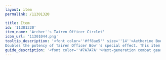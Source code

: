 ```yaml
---
layout: item
permalink: /11301320

title: Item
id: '11301320'
item_name: 'Archer''s Tairen Officer Circlet'
icon_url: '11301044.png'
tooltip_description: '<font color=''#ff8ae5'' size=''14''>Aetherine Boost</font>
Doubles the potency of Tairen Officer Bow''s special effect. This item contains the power of Phoenix Strike Shot.</font>'
guide_description: '<font color=''#7A7A7A''>Next-generation combat gear for the officers of Tairen. Jessica designed it specifically to defeat Humanitas. With boosted aetherine efficiency, this item has formidable offense and defense.</font>'
---
```

